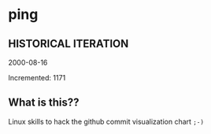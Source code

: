 # ping

## HISTORICAL ITERATION
2000-08-16

Incremented: 1171

## What is this?? 
Linux skills to hack the github commit visualization chart `;-)`

